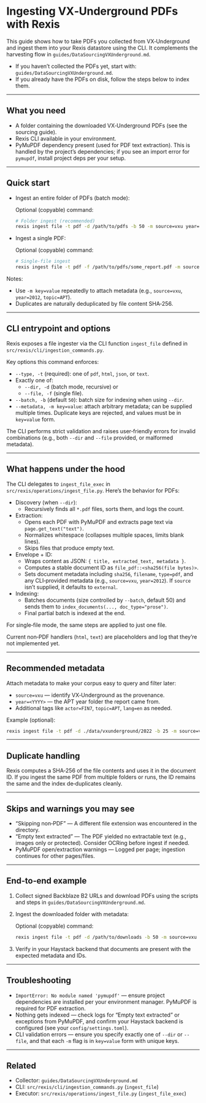 # Ingesting VX‑Underground PDFs with Rexis

This guide shows how to take PDFs you collected from VX‑Underground and ingest them into your Rexis datastore using the CLI. It complements the harvesting flow in `guides/DataSourcingVXUnderground.md`.

- If you haven’t collected the PDFs yet, start with: `guides/DataSourcingVXUnderground.md`.
- If you already have the PDFs on disk, follow the steps below to index them.

---

## What you need

- A folder containing the downloaded VX‑Underground PDFs (see the sourcing guide).
- Rexis CLI available in your environment.
- PyMuPDF dependency present (used for PDF text extraction). This is handled by the project’s dependencies; if you see an import error for `pymupdf`, install project deps per your setup.

---

## Quick start

- Ingest an entire folder of PDFs (batch mode):

  Optional (copyable) command:
  ```bash
  # Folder ingest (recommended)
  rexis ingest file -t pdf -d /path/to/pdfs -b 50 -m source=vxu year=2012
  ```

- Ingest a single PDF:

  Optional (copyable) command:
  ```bash
  # Single-file ingest
  rexis ingest file -t pdf -f /path/to/pdfs/some_report.pdf -m source=vxu year=2012
  ```

Notes:
- Use `-m key=value` repeatedly to attach metadata (e.g., `source=vxu`, `year=2012`, `topic=APT`).
- Duplicates are naturally deduplicated by file content SHA‑256.

---

## CLI entrypoint and options

Rexis exposes a file ingester via the CLI function `ingest_file` defined in `src/rexis/cli/ingestion_commands.py`.

Key options this command enforces:
- `--type, -t` (required): one of `pdf`, `html`, `json`, or `text`.
- Exactly one of:
  - `--dir, -d` (batch mode, recursive) or
  - `--file, -f` (single file).
- `--batch, -b` (default `50`): batch size for indexing when using `--dir`.
- `--metadata, -m key=value`: attach arbitrary metadata; can be supplied multiple times. Duplicate keys are rejected, and values must be in `key=value` form.

The CLI performs strict validation and raises user‑friendly errors for invalid combinations (e.g., both `--dir` and `--file` provided, or malformed metadata).

---

## What happens under the hood

The CLI delegates to `ingest_file_exec` in `src/rexis/operations/ingest_file.py`. Here’s the behavior for PDFs:

- Discovery (when `--dir`):
  - Recursively finds all `*.pdf` files, sorts them, and logs the count.
- Extraction:
  - Opens each PDF with PyMuPDF and extracts page text via `page.get_text("text")`.
  - Normalizes whitespace (collapses multiple spaces, limits blank lines).
  - Skips files that produce empty text.
- Envelope + ID:
  - Wraps content as JSON: `{ title, extracted_text, metadata }`.
  - Computes a stable document ID as `file_pdf::<sha256(file bytes)>`.
  - Sets document metadata including `sha256`, `filename`, `type=pdf`, and any CLI‑provided metadata (e.g., `source=vxu`, `year=2012`). If `source` isn’t supplied, it defaults to `external`.
- Indexing:
  - Batches documents (size controlled by `--batch`, default 50) and sends them to `index_documents(..., doc_type="prose")`.
  - Final partial batch is indexed at the end.

For single‑file mode, the same steps are applied to just one file.

Current non‑PDF handlers (`html`, `text`) are placeholders and log that they’re not implemented yet.

---

## Recommended metadata

Attach metadata to make your corpus easy to query and filter later:
- `source=vxu` — identify VX‑Underground as the provenance.
- `year=<YYYY>` — the APT year folder the report came from.
- Additional tags like `actor=FIN7`, `topic=APT`, `lang=en` as needed.

Example (optional):
```bash
rexis ingest file -t pdf -d ./data/vxunderground/2022 -b 25 -m source=vxu year=2022 topic=APT
```

---

## Duplicate handling

Rexis computes a SHA‑256 of the file contents and uses it in the document ID. If you ingest the same PDF from multiple folders or runs, the ID remains the same and the index de‑duplicates cleanly.

---

## Skips and warnings you may see

- “Skipping non‑PDF” — A different file extension was encountered in the directory.
- “Empty text extracted” — The PDF yielded no extractable text (e.g., images only or protected). Consider OCRing before ingest if needed.
- PyMuPDF open/extraction warnings — Logged per page; ingestion continues for other pages/files.

---

## End‑to‑end example

1) Collect signed Backblaze B2 URLs and download PDFs using the scripts and steps in `guides/DataSourcingVXUnderground.md`.
2) Ingest the downloaded folder with metadata:

   Optional (copyable) command:
   ```bash
   rexis ingest file -t pdf -d /path/to/downloads -b 50 -m source=vxu year=2013
   ```

3) Verify in your Haystack backend that documents are present with the expected metadata and IDs.

---

## Troubleshooting

- `ImportError: No module named 'pymupdf'` — ensure project dependencies are installed per your environment manager. PyMuPDF is required for PDF extraction.
- Nothing gets indexed — check logs for “Empty text extracted” or exceptions from PyMuPDF, and confirm your Haystack backend is configured (see your `config/settings.toml`).
- CLI validation errors — ensure you specify exactly one of `--dir` or `--file`, and that each `-m` flag is in `key=value` form with unique keys.

---

## Related

- Collector: `guides/DataSourcingVXUnderground.md`
- CLI: `src/rexis/cli/ingestion_commands.py` (`ingest_file`)
- Executor: `src/rexis/operations/ingest_file.py` (`ingest_file_exec`)
